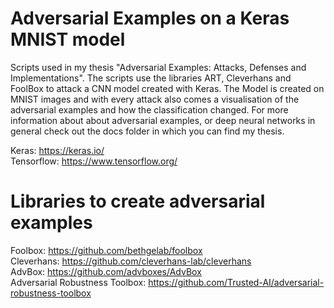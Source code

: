 # Adversarial Examples on a Keras MNIST model

Scripts used in my thesis "Adversarial Examples: Attacks, Defenses and Implementations". The scripts use the libraries ART, Cleverhans and FoolBox to attack a CNN model created with Keras. The Model is created on MNIST images and with every attack also comes a visualisation of the adversarial examples and how the classification changed. For more information about about adversarial examples, or deep neural networks in general check out the docs folder in which you can find my thesis.

Keras: https://keras.io/ <br />
Tensorflow: https://www.tensorflow.org/ <br />

# Libraries to create adversarial examples

Foolbox: https://github.com/bethgelab/foolbox <br />
Cleverhans: https://github.com/cleverhans-lab/cleverhans <br />
AdvBox: https://github.com/advboxes/AdvBox <br />
Adversarial Robustness Toolbox: https://github.com/Trusted-AI/adversarial-robustness-toolbox 
